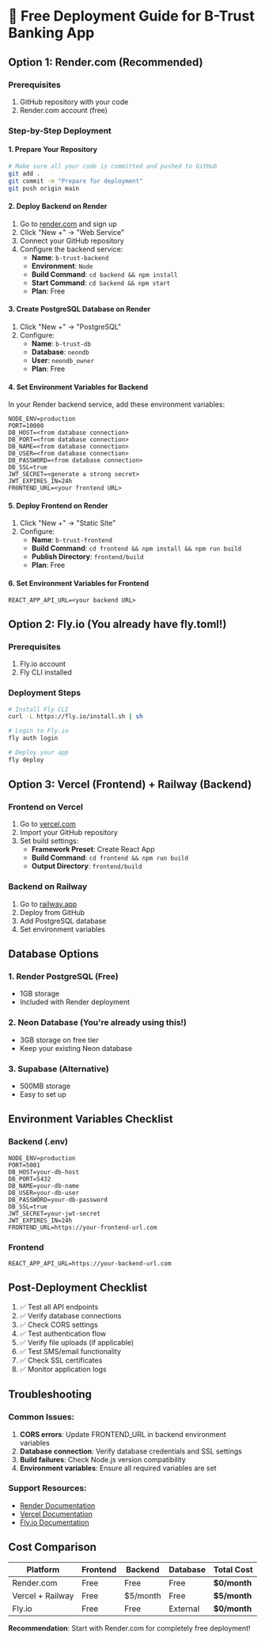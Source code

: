 # 🚀 Free Deployment Guide for B-Trust Banking App

## Option 1: Render.com (Recommended)

### Prerequisites
1. GitHub repository with your code
2. Render.com account (free)

### Step-by-Step Deployment

#### 1. Prepare Your Repository
   ```bash
# Make sure all your code is committed and pushed to GitHub
git add .
git commit -m "Prepare for deployment"
git push origin main
```

#### 2. Deploy Backend on Render
1. Go to [render.com](https://render.com) and sign up
2. Click "New +" → "Web Service"
3. Connect your GitHub repository
4. Configure the backend service:
   - **Name**: `b-trust-backend`
   - **Environment**: `Node`
   - **Build Command**: `cd backend && npm install`
   - **Start Command**: `cd backend && npm start`
   - **Plan**: Free

#### 3. Create PostgreSQL Database on Render
1. Click "New +" → "PostgreSQL"
2. Configure:
   - **Name**: `b-trust-db`
   - **Database**: `neondb`
   - **User**: `neondb_owner`
   - **Plan**: Free

#### 4. Set Environment Variables for Backend
In your Render backend service, add these environment variables:
```
NODE_ENV=production
PORT=10000
DB_HOST=<from database connection>
DB_PORT=<from database connection>
DB_NAME=<from database connection>
DB_USER=<from database connection>
DB_PASSWORD=<from database connection>
DB_SSL=true
JWT_SECRET=<generate a strong secret>
JWT_EXPIRES_IN=24h
FRONTEND_URL=<your frontend URL>
```

#### 5. Deploy Frontend on Render
1. Click "New +" → "Static Site"
2. Configure:
   - **Name**: `b-trust-frontend`
   - **Build Command**: `cd frontend && npm install && npm run build`
   - **Publish Directory**: `frontend/build`
   - **Plan**: Free

#### 6. Set Environment Variables for Frontend
```
REACT_APP_API_URL=<your backend URL>
```

## Option 2: Fly.io (You already have fly.toml!)

### Prerequisites
1. Fly.io account
2. Fly CLI installed

### Deployment Steps
```bash
# Install Fly CLI
curl -L https://fly.io/install.sh | sh

# Login to Fly.io
fly auth login

# Deploy your app
fly deploy
```

## Option 3: Vercel (Frontend) + Railway (Backend)

### Frontend on Vercel
1. Go to [vercel.com](https://vercel.com)
2. Import your GitHub repository
3. Set build settings:
   - **Framework Preset**: Create React App
   - **Build Command**: `cd frontend && npm run build`
   - **Output Directory**: `frontend/build`

### Backend on Railway
1. Go to [railway.app](https://railway.app)
2. Deploy from GitHub
3. Add PostgreSQL database
4. Set environment variables

## Database Options

### 1. Render PostgreSQL (Free)
- 1GB storage
- Included with Render deployment

### 2. Neon Database (You're already using this!)
- 3GB storage on free tier
- Keep your existing Neon database

### 3. Supabase (Alternative)
- 500MB storage
- Easy to set up

## Environment Variables Checklist

### Backend (.env)
```
NODE_ENV=production
PORT=5001
DB_HOST=your-db-host
DB_PORT=5432
DB_NAME=your-db-name
DB_USER=your-db-user
DB_PASSWORD=your-db-password
DB_SSL=true
JWT_SECRET=your-jwt-secret
JWT_EXPIRES_IN=24h
FRONTEND_URL=https://your-frontend-url.com
```

### Frontend
```
REACT_APP_API_URL=https://your-backend-url.com
```

## Post-Deployment Checklist

1. ✅ Test all API endpoints
2. ✅ Verify database connections
3. ✅ Check CORS settings
4. ✅ Test authentication flow
5. ✅ Verify file uploads (if applicable)
6. ✅ Test SMS/email functionality
7. ✅ Check SSL certificates
8. ✅ Monitor application logs

## Troubleshooting

### Common Issues:
1. **CORS errors**: Update FRONTEND_URL in backend environment variables
2. **Database connection**: Verify database credentials and SSL settings
3. **Build failures**: Check Node.js version compatibility
4. **Environment variables**: Ensure all required variables are set

### Support Resources:
- [Render Documentation](https://render.com/docs)
- [Vercel Documentation](https://vercel.com/docs)
- [Fly.io Documentation](https://fly.io/docs)

## Cost Comparison

| Platform | Frontend | Backend | Database | Total Cost |
|----------|----------|---------|----------|------------|
| Render.com | Free | Free | Free | **$0/month** |
| Vercel + Railway | Free | $5/month | Free | **$5/month** |
| Fly.io | Free | Free | External | **$0/month** |

**Recommendation**: Start with Render.com for completely free deployment!